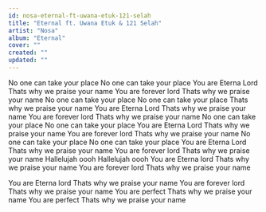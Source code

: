 ```yaml
---
id: nosa-eternal-ft-uwana-etuk-121-selah
title: "Eternal ft. Uwana Etuk & 121 Selah"
artist: "Nosa"
album: "Eternal"
cover: ""
created: ""
updated: ""
---
```


No one can take your place
No one can take your place
You are Eterna Lord
Thats why we praise your name
You are forever lord
Thats why we praise your name
No one can take your place
No one can take your place
Thats why we praise your name
You are Eterna Lord
Thats why we praise your name
You are forever lord
Thats why we praise your name
No one can take your place
No one can take your place
You are Eterna Lord
Thats why we praise your name
You are forever lord
Thats why we praise your name
No one can take your place
No one can take your place
You are Eterna Lord
Thats why we praise your name
You are forever lord
Thats why we praise your name
Hallelujah oooh
Hallelujah oooh
You are Eterna lord
Thats why we praise your name
You are forever lord
Thats why we praise your name

You are Eterna lord
Thats why we praise your name
You are forever lord
Thats why we praise your name
You are perfect
Thats why we praise your name
You are perfect
Thats why we praise your name